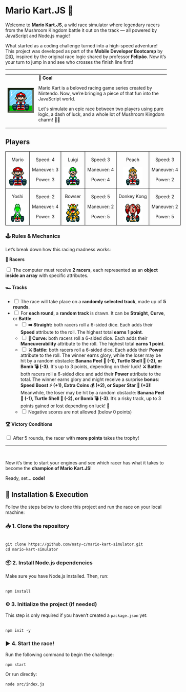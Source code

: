 <h1>Mario Kart.JS 🏁</h1>

<p>Welcome to <b>Mario Kart.JS</b>, a wild race simulator where legendary racers from the Mushroom Kingdom battle it out on the track — all powered by JavaScript and Node.js magic!

What started as a coding challenge turned into a high-speed adventure! This project was developed as part of the <b>Mobile Developer Bootcamp</b> by [DIO](https://www.dio.me), inspired by the original race logic shared by professor <b>Felipão</b>. Now it’s your turn to jump in and see who crosses the finish line first!</p>

---

  <table>
        <tr>
            <td>
                <img src="./img/header.gif" alt="Mario Kart" width="200">
            </td>
            <td>
                <b>🎯 Goal</b>
                <p>Mario Kart is a beloved racing game series created by Nintendo. Now, we’re bringing a piece of that fun into the JavaScript world. 

Let's simulate an epic race between two players using pure logic, a dash of luck, and a whole lot of Mushroom Kingdom charm! 🍄✨
</p>
            </td>
        </tr>
    </table>

<h2>Players</h2>
      <table style="border-collapse: collapse; width: 800px; margin: 0 auto;">
        <tr>
            <td style="border: 1px solid black; text-align: center;">
                <p>Mario</p>
                <img src="./img/mario.gif" alt="Mario Kart" width="60" height="60">
            </td>
            <td style="border: 1px solid black; text-align: center;">
                <p>Speed: 4</p>
                <p>Maneuver: 3</p>
                <p>Power: 3</p>
            </td>
                        <td style="border: 1px solid black; text-align: center;">
                <p>Luigi</p>
                <img src="./img/luigi.gif" alt="Mario Kart" width="60" height="60">
            </td>
            <td style="border: 1px solid black; text-align: center;">
                <p>Speed: 3</p>
                <p>Maneuver: 4</p>
                <p>Power: 4</p>
            </td>
            <td style="border: 1px solid black; text-align: center;">
                <p>Peach</p>
                <img src="./img/peach.gif" alt="Mario Kart" width="60" height="60">
            </td>
            <td style="border: 1px solid black; text-align: center;">
                <p>Speed: 3</p>
                <p>Maneuver: 4</p>
                <p>Power: 2</p>
            </td>
        </tr>
        <tr>
            <td style="border: 1px solid black; text-align: center;">
                <p>Yoshi</p>
                <img src="./img/yoshi.gif" alt="Mario Kart" width="60" height="60">
            </td>
            <td style="border: 1px solid black; text-align: center;">
                <p>Speed: 2</p>
                <p>Maneuver: 4</p>
                <p>Power: 3</p>
            </td>
            <td style="border: 1px solid black; text-align: center;">
                <p>Bowser</p>
                <img src="./img/bowser.gif" alt="Mario Kart" width="60" height="60">
            </td>
            <td style="border: 1px solid black; text-align: center;">
                <p>Speed: 5</p>
                <p>Maneuver: 2</p>
                <p>Power: 5</p>
            </td>
            <td style="border: 1px solid black; text-align: center;">
                <p>Donkey Kong</p>
                <img src="./img/dk.gif" alt="Mario Kart" width="60" height="60">
            </td>
            <td style="border: 1px solid black; text-align: center;">
                <p>Speed: 2</p>
                <p>Maneuver: 2</p>
                <p>Power: 5</p>
            </td>
        </tr>
    </table>

<p></p>

<h3>🕹️ Rules & Mechanics</h3>

<p>Let’s break down how this racing madness works:</p>

<b>👥 Racers</b>

<input type="checkbox" id="jogadores-item" />
<label for="jogadores-item">The computer must receive <b>2 racers</b>, each represented as an <b>object inside an array</b> with specific attributes.</label>

<h4>🏎️ Tracks</h4>

<ul>
  <li><input type="checkbox" id="pistas-1-item" /> <label for="pistas-1-item">The race will take place on a <b>randomly selected track</b>, made up of <b>5 rounds</b>.</label></li>
  <li><input type="checkbox" id="pistas-2-item" /> <label for="pistas-2-item">For <b>each round</b>, a <b>random track</b> is drawn. It can be <b>Straight</b>, <b>Curve</b>, or <b>Battle</b>.</label>
    <ul>
      <li><input type="checkbox" id="pistas-2-1-item" /> <label for="pistas-2-1-item"><b>➡️ Straight:</b> both racers roll a 6-sided dice. Each adds their <b>Speed</b> attribute to the roll. The highest total <b>earns 1 point</b>.</label></li>
      <li><input type="checkbox" id="pistas-2-2-item" /> <label for="pistas-2-2-item"><b>🔄 Curve:</b> both racers roll a 6-sided dice. Each adds their <b>Maneuverability</b> attribute to the roll. The highest total <b>earns 1 point</b>.</label></li>
      <li><input type="checkbox" id="pistas-2-3-item" /> <label for="pistas-2-3-item"><b>⚔️ Battle:</b> both racers roll a 6-sided dice. Each adds their <b>Power</b> attribute to the roll. The winner earns glory, while the loser may be hit by a random obstacle: 
      <b>Banana Peel 🍌 (-1), Turtle Shell 🐢 (-2), or Bomb 💣 (-3)</b>. It's up to 3 points, depending on their luck!     
      <b>⚔️ Battle:</b> both racers roll a 6-sided dice and add their <b>Power</b> attribute to the total.  
    The winner earns glory and might receive a surprise <b>bonus</b>: <b>Speed Boost ⚡ (+1), Extra Coins 💰 (+2), or Super Star 🌟 (+3)</b>! Meanwhile, the loser may be hit by a random obstacle: <b>Banana Peel 🍌 (-1), Turtle Shell 🐢 (-2), or Bomb 💣 (-3)</b>. It’s a risky track, up to 3 points gained or lost depending on luck! 🎲
      </label></li>
      <li><input type="checkbox" id="pistas-2-3-item" /> <label for="pistas-2-3-item">Negative scores are not allowed (below 0 points)</label></li>
    </ul>
  </li>
</ul>


<h4>🏆 Victory Conditions</h4>

<input type="checkbox" id="vitoria-item" />
<label for="vitoria-item">After 5 rounds, the racer with <b>more points</b> takes the trophy!</label>

---

<br>

<p>Now it’s time to start your engines and see which racer has what it takes to become the <b>champion of Mario Kart.JS</b>!

Ready, set... <b>code!</b> 

<h2>🚀 Installation & Execution</h2>

<p>Follow the steps below to clone this project and run the race on your local machine:</p>

<h3>📥 1. Clone the repository</h3>
<pre><code>
git clone https://github.com/naty-c/mario-kart-simulator.git
cd mario-kart-simulator
</code></pre>

<h3>📦 2. Install Node.js dependencies</h3>
<p>Make sure you have Node.js installed. Then, run:</p>
<pre><code>
npm install
</code></pre>

<h3>⚙️ 3. Initialize the project (if needed)</h3>
<p>This step is only required if you haven’t created a <code>package.json</code> yet:</p>
<pre><code>
npm init -y
</code></pre>

<h3>▶️ 4. Start the race!</h3>
<p>Run the following command to begin the challenge:</p>
<pre><code>npm start</code></pre>
<p>Or run directly:</p>
<pre><code>node src/index.js</code></pre>
